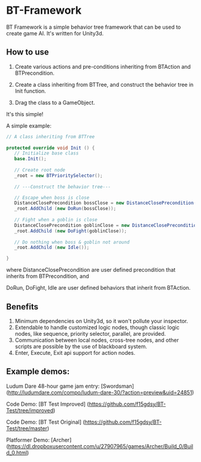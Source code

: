 BT-Framework
============

BT Framework is a simple behavior tree framework that can be used to create game AI. It's written for Unity3d.

## How to use

1. Create various actions and pre-conditions inheriting from BTAction and BTPrecondition.

2. Create a class inheriting from BTTree, and construct the behavior tree in Init function.

3. Drag the class to a GameObject.

It's this simple!

A simple example:

```csharp
// A class inheriting from BTTree
    
protected override void Init () {
   // Initialize base class
   base.Init();
   
   // Create root node
   _root = new BTPrioritySelector();
   
   // ---Construct the behavior tree---

   // Escape when boss is close
   DistanceClosePrecondition bossClose = new DistanceClosePrecondition("Boss");
   _root.AddChild (new DoRun(bossClose));
   
   // Fight when a goblin is close
   DistanceClosePrecondition goblinClose = new DistanceClosePrecondition("Goblin");
   _root.AddChild (new DoFight(goblinClose));
   
   // Do nothing when boss & goblin not around
   _root.AddChild (new Idle());

}
```
where DistanceClosePrecondition are user defined precondition that inherits from BTPrecondition, and

DoRun, DoFight, Idle are user defined behaviors that inherit from BTAction.


## Benefits
1. Minimum dependencies on Unity3d, so it won't pollute your inspector.
2. Extendable to handle customized logic nodes, though classic logic nodes, like sequence, priority selector, parallel, are provided.
3. Communication between local nodes, cross-tree nodes, and other scripts are possible by the use of blackboard system.
4. Enter, Execute, Exit api support for action nodes.


## Example demos:
Ludum Dare 48-hour game jam entry: [Swordsman] (http://ludumdare.com/compo/ludum-dare-30/?action=preview&uid=24851)

Code Demo: [BT Test Improved] (https://github.com/f15gdsy/BT-Test/tree/improved)

Code Demo: [BT Test Original] (https://github.com/f15gdsy/BT-Test/tree/master)

Platformer Demo: [Archer] (https://dl.dropboxusercontent.com/u/27907965/games/Archer/Build_0/Build_0.html)
